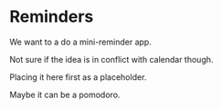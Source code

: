# Reminders

<section class="todo">

We want to a do a mini-reminder app.

Not sure if the idea is in conflict with calendar though.

Placing it here first as a placeholder.

Maybe it can be a pomodoro.

</section>

<script setup>
import { ref } from 'vue';
</script>

<style scoped>
</style>